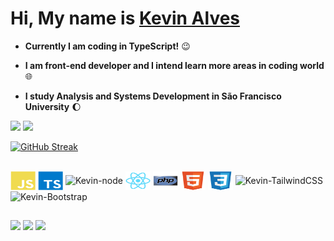 <div>
  <h1>
     Hi, My name is <a href="https://www.linkedin.com/in/alveskevinn/">Kevin Alves</a>
  </h1>
<div align="left">
  
- **Currently I am coding in TypeScript!** 😉
- **I am front-end developer and I intend learn more areas in coding world**🌐
- **I study Analysis and Systems Development in São Francisco University** 🌔
  
  </div>
</div>
  
 <div>
  <img height="195px" src="https://github-readme-stats.vercel.app/api?username=alveskevinn&show_icons=true&theme=vision-friendly-dark&include_all_commits=true&count_private=true"/>
   
   <img height="195px" src="https://github-readme-stats.vercel.app/api/top-langs/?username=alveskevinn&langs_count=8&theme=vision-friendly-dark">
  
  [![GitHub Streak](http://github-readme-streak-stats.herokuapp.com?user=alveskevinn&theme=highcontrast)](https://git.io/streak-stats)
  
</div>
   <div style="display: inline_block"><br>
  <img align="center" alt="Kevin-JS" height="30" width="40" src="https://raw.githubusercontent.com/devicons/devicon/master/icons/javascript/javascript-plain.svg">
  <img align="center" alt="Kevin-TSC" height="30" width="40" src="https://raw.githubusercontent.com/devicons/devicon/master/icons/typescript/typescript-plain.svg">
  <img align="center" alt="Kevin-node" height="30" width="40" src="https://cdn.jsdelivr.net/gh/devicons/devicon/icons/nodejs/nodejs-original.svg">
  <img align="center" alt="Kevin-React" height="30" width="40" src="https://raw.githubusercontent.com/devicons/devicon/master/icons/react/react-original.svg">
  <img align="center" alt="Kevin-PHP" height="30" width="40" src="https://github.com/devicons/devicon/blob/master/icons/php/php-original.svg">
  <img align="center" alt="Kevin-HTML" height="30" width="40" src="https://raw.githubusercontent.com/devicons/devicon/master/icons/html5/html5-original.svg">
  <img align="center" alt="Kevin-CSS" height="30" width="40" src="https://raw.githubusercontent.com/devicons/devicon/master/icons/css3/css3-original.svg">
  <img align="center" alt="Kevin-TailwindCSS" height="30" width="40" src="https://cdn.jsdelivr.net/gh/devicons/devicon/icons/tailwindcss/tailwindcss-plain.svg">
  <img align="center" alt="Kevin-Bootstrap" height="30" width="40" src="https://cdn.jsdelivr.net/gh/devicons/devicon/icons/bootstrap/bootstrap-plain.svg"      
</div>
  
  ##
  
  <div> 
  <a href="https://www.instagram.com/alveskevinn/" target="_blank"><img src="https://img.shields.io/badge/-Instagram-%23E4405F?style=for-the-badge&logo=instagram&logoColor=white" target="_blank"></a>
   <a href = "mailto:kevinpedrosodev@gmail.com"><img src="https://img.shields.io/badge/-Gmail-%23333?style=for-the-badge&logo=gmail&logoColor=white" target="_blank"></a>
  <a href="https://br.linkedin.com/in/kevin-pedroso" target="_blank"><img src="https://img.shields.io/badge/-LinkedIn-%230077B5?style=for-the-badge&logo=linkedin&logoColor=white" target="_blank"></a> 
   
  </div>

  
